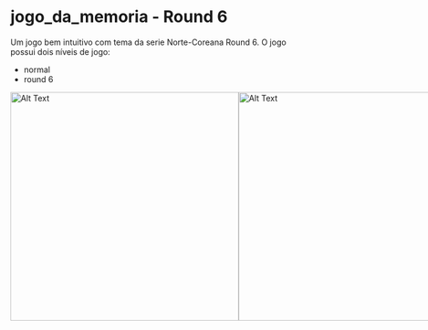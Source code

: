 # jogo_da_memoria - Round 6

Um jogo bem intuitivo com tema da serie Norte-Coreana Round 6.
O jogo possui dois níveis de jogo: 
 - normal
 - round 6

 <div style="display: flex;">
 <img src="https://github.com/ErnestoMoraes/Round6_Memory/tree/main/images/readme/home.png" alt="Alt Text" height=400>
 <img src="https://github.com/ErnestoMoraes/Round6_Memory/tree/main/images/readme/home.png" alt="Alt Text" height=400>
 <img src="https://github.com/ErnestoMoraes/Round6_Memory/tree/main/images/readme/home.png" alt="Alt Text" height=400>
 <img src="https://github.com/ErnestoMoraes/Round6_Memory/tree/main/images/readme/home.png" alt="Alt Text" height=400>
 <img src="https://github.com/ErnestoMoraes/Round6_Memory/tree/main/images/readme/home.png" alt="Alt Text" height=400>
 <img src="https://github.com/ErnestoMoraes/Round6_Memory/tree/main/images/readme/home.png" alt="Alt Text" height=400>
</div>
